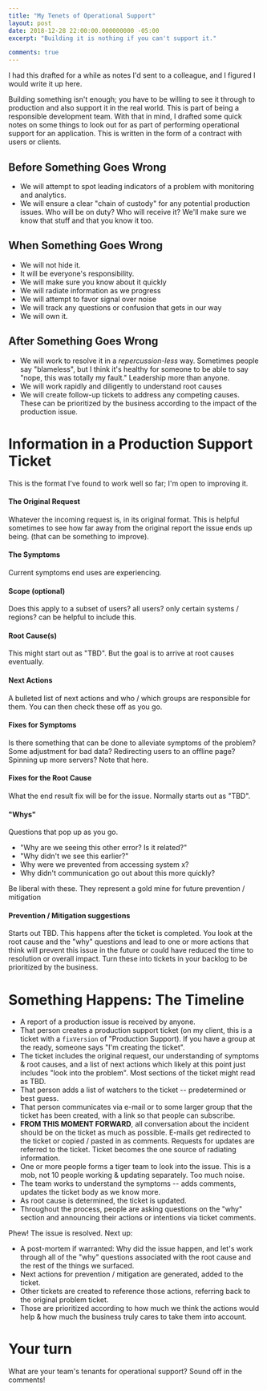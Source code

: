 ```yaml
---
title: "My Tenets of Operational Support"
layout: post
date: 2018-12-28 22:00:00.000000000 -05:00
excerpt: "Building it is nothing if you can't support it."

comments: true
---
```


I had this drafted for a while as notes I'd sent to a colleague, and I figured I would write it up here.

Building something isn't enough; you have to be willing to see it through to production and also support it in the real world. This is part of being a responsible development team. With that in mind, I drafted some quick notes on some things to look out for as part of performing operational support for an application. This is written in the form of a contract with users or clients.

## Before Something Goes Wrong

* We will attempt to spot leading indicators of a problem with monitoring and analytics.
* We will ensure a clear "chain of custody" for any potential production issues. Who will be on duty? Who will receive it? We'll make sure we know that stuff and that you know it too.

## When Something Goes Wrong

* We will not hide it.
* It will be everyone's responsibility.
* We will make sure you know about it quickly
* We will radiate information as we progress
* We will attempt to favor signal over noise
* We will track any questions or confusion that gets in our way
* We will own it.

## After Something Goes Wrong

* We will work to resolve it in a *repercussion-less* way. Sometimes people say "blameless", but I think it's healthy for someone to be able to say "nope, this was totally my fault." Leadership more than anyone.
* We will work rapidly and diligently to understand root causes
* We will create follow-up tickets to address any competing causes. These can be prioritized by the business according to the impact of the production issue.

# Information in a Production Support Ticket

This is the format I've found to work well so far; I'm open to improving it.

#### The Original Request

Whatever the incoming request is, in its original format. This is helpful sometimes to see how far away from the original report the issue ends up being. (that can be something to improve).

#### The Symptoms

Current symptoms end uses are experiencing.

#### Scope (optional)

Does this apply to a subset of users? all users? only certain systems / regions? can be helpful to include this.

#### Root Cause(s)

This might start out as "TBD". But the goal is to arrive at root causes eventually.

#### Next Actions

A bulleted list of next actions and who / which groups are responsible for them. You can then check these off as you go.

#### Fixes for Symptoms

Is there something that can be done to alleviate symptoms of the problem? Some adjustment for bad data? Redirecting users to an offline page? Spinning up more servers? Note that here.

#### Fixes for the Root Cause

What the end result fix will be for the issue. Normally starts out as "TBD". 

#### "Whys"

Questions that pop up as you go.

* "Why are we seeing this other error? Is it related?"
* "Why didn't we see this earlier?"
* Why were we prevented from accessing system x?
* Why didn't communication go out about this more quickly?

Be liberal with these. They represent a gold mine for future prevention / mitigation

#### Prevention / Mitigation suggestions

Starts out TBD. This happens after the ticket is completed. You look at the root cause and the "why" questions and lead to one or more actions that think will prevent this issue in the future or could have reduced the time to resolution or overall impact. Turn these into tickets in your backlog to be prioritized by the business.

# Something Happens: The Timeline

* A report of a production issue is received by anyone.
* That person creates a production support ticket (on my client, this is a ticket with a `fixVersion` of "Production Support). If you have a group at the ready, someone says "I'm creating the ticket".
* The ticket includes the original request, our understanding of symptoms & root causes, and a list of next actions which likely at this point just includes "look into the problem". Most sections of the ticket might read as TBD.
* That person adds a list of watchers to the ticket -- predetermined or best guess. 
* That person communicates via e-mail or to some larger group that the ticket has been created, with a link so that people can subscribe.
* **FROM THIS MOMENT FORWARD**, all conversation about the incident should be on the ticket as much as possible. E-mails get redirected to the ticket or copied / pasted in as comments. Requests for updates are referred to the ticket. Ticket becomes the one source of radiating information.
* One or more people forms a tiger team to look into the issue. This is a mob, not 10 people working & updating separately. Too much noise.
* The team works to understand the symptoms -- adds comments, updates the ticket body as we know more.
* As root cause is determined, the ticket is updated.
* Throughout the process, people are asking questions on the "why" section and announcing their actions or intentions via ticket comments.

Phew! The issue is resolved. Next up:

* A post-mortem if warranted: Why did the issue happen, and let's work through all of the "why" questions associated with the root cause and the rest of the things we surfaced.
* Next actions for prevention / mitigation are generated, added to the ticket.
* Other tickets are created to reference those actions, referring back to the original problem ticket. 
* Those are prioritized according to how much we think the actions would help & how much the business truly cares to take them into account.

# Your turn

What are your team's tenants for operational support? Sound off in the comments!
